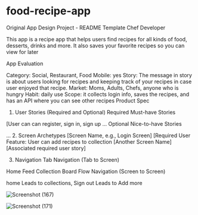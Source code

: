 # food-recipe-app
Original App Design Project - README Template
Chef Developer

This app is a recipe app that helps users find recipes for all kinds of food, desserts, drinks and more. It also saves your favorite recipes so you can view for later

App Evaluation

Category: Social, Restaurant, Food 
Mobile: yes
Story: The message in story is about users looking for recipes and keeping track of your recipes in case user enjoyed that recipe.
Market: Moms, Adults, Chefs, anyone who is hungry
Habit: daily use 
Scope: it collects login info, saves the recipes, and has an API where you can see other recipes
Product Spec
1. User Stories (Required and Optional)
Required Must-have Stories

[User can can register, sign in, sign up
...
Optional Nice-to-have Stories


...
2. Screen Archetypes
[Screen Name, e.g., Login Screen]
[Required User Feature: User can add recipes to collection 
[Another Screen Name]
[Associated required user story]


3. Navigation
Tab Navigation (Tab to Screen)

Home Feed
Collection Board
Flow Navigation (Screen to Screen)

home
Leads to collections, 
Sign out
Leads to Add more

![Screenshot (167)](https://github.com/user-attachments/assets/71001852-8e46-4afd-93da-8f798c7beb52)

![Screenshot (171)](https://github.com/user-attachments/assets/b2189bfc-1d77-460a-8e32-709684b33668)
